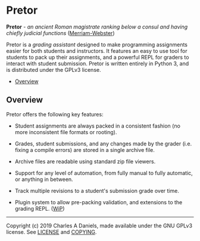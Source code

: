 # Pretor

**Pretor** - *an ancient Roman magistrate ranking below a consul and having
chiefly judicial functions*
([Merriam-Webster](https://www.merriam-webster.com/dictionary/pretor))

Pretor is a *grading assistant* designed to make programming assignments easier
for both students and instructors. It features an easy to use tool for students
to pack up their assignments, and a powerful REPL for graders to interact with
student submission. Pretor is written entirely in Python 3, and is distributed
under the GPLv3 license.

<!-- vim-markdown-toc GFM -->

* [Overview](#overview)

<!-- vim-markdown-toc -->

## Overview

Pretor offers the following key features:

* Student assignments are always packed in a consistent fashion (no more
  inconsistent file formats or rooting).

* Grades, student submissions, and any changes made by the grader (i.e. fixing
  a compile errors) are stored in a single archive file.

* Archive files are readable using standard zip file viewers.

* Support for any level of automation, from fully manual to fully automatic,
  or anything in between.

* Track multiple revisions to a student's submission grade over time.

* Plugin system to allow pre-packing validation, and extensions to the grading
  REPL. ([WiP](https://github.com/HeRCLab/pretor/issues?q=is%3Aissue+is%3Aopen+label%3A%22plugin+system%22))


----

Copyright (c) 2019 Charles A Daniels, made available under the GNU GPLv3
license. See [LICENSE](./LICENSE) and [COPYING](./COPYING).
